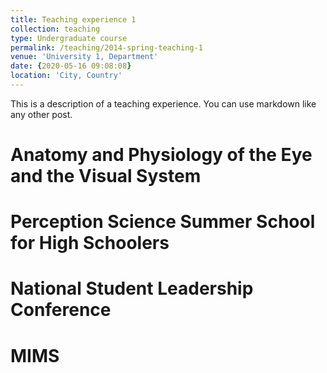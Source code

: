 ```yaml
---
title: Teaching experience 1
collection: teaching
type: Undergraduate course
permalink: /teaching/2014-spring-teaching-1
venue: 'University 1, Department'
date: {2020-05-16 09:08:08}
location: 'City, Country'
---
```


This is a description of a teaching experience. You can use markdown like any other post.

Anatomy and Physiology of the Eye and the Visual System 
======

Perception Science Summer School for High Schoolers
======

National Student Leadership Conference
======

MIMS
======
